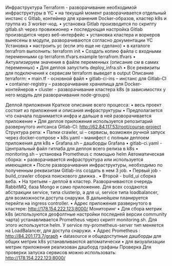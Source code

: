 Инфраструктура
Terraform - разворачивание необходимой инфраструктуры в YC
•	на текущий момент разворачивается отдельный инстанс с Gitlab, контейнер для хранения Docker-образов, кластер k8s и группа из 3 worker-нод.
•	установка Gitlab производится по скрипту gitlab.sh через провижионер 
•	последующая настройка Gitlab производится через веб-интерфейс
•	установка кластера и воркеров вынесены в модули, разворачиваются согласно документации YC
Установка
•	настроить yc (если это еще не сделано)
•	в каталоге terrafrom выполнить: terraform init
•	Создать копию файла с входными переменными cp terraform.tfvars.example terrafrom.tfvars
•	Актуализируем значения в файле переменных (описание см в самих переменных)
•	Для деплоя запустить deploy_infra.sh
•	Все реквизиты для подключения к сервисам terraform выведет в output
Описание terraform:
•	main.tf - основной файл
•	gitlab-ci-ins – инстанс для Gitlab-CI
•	container-registry – разворачивание хранилища для Docker-контейнеров
•	cluster - разворачивание кластера k8s (в зависимостях у него модуль для разворачивания node-groups)

Деплой приложения 
Краткое описание всего процесса:
•	весь проект состоит из приложения и описания инфраструктуры
•	Предполагается что сначала поднимается инфра и дальше в ней разворачивается приложение
•	Для деплоя приложения используется репозитарий развернутого интсанса Gitlab-CI: http://62.84.117.53/root/course-project 
Структура репа:
•	Папки crawler, ui – сервисы, возможен ручной запуск через docker-compose 
•	k8s.yaml – манифест с полным деплоем приложения для k8s 
•	Grafana.sh – дашборды Grafana
•	gitlab-ci.yaml - Центральный файл гитлаба для деплоя всего релиза в k8s
•	monitoring.sh – установка Prometheus с помощью helm
Автоматическая сборка:
•	разворачивается инфраструктура или используется имеющаяся
•	После разворачивания инфраструктуры, необходимо по полученным реквизитам Gitlab-ins создать в нем 3 job.
•	Первый job - build_crawler сборка поискового движка .
•	Второй - build_ui сборка веба.
•	На третьем – деплой в кластер. Разворачиваются очередь RabbitMQ, база Mongo и само приложение. Для всех создаются абстракции service, типа clusterip, а для ui, service типа loadbalancer, для возможности доступа снаружи. В дальнейшем планируется перейти на ingress controller.
•	Адрес приложения развернутого в кластере: http://178.154.222.123:8000/ 
Мониторинг
•	Для сбора метрик k8s (используются деофолтные настройки последней версии community чарта) устанавливается Prometheus через скрипт monitoring.sh. Для этого используется helm. У service my-prometheus-server тип меняется на LoadBalancer, для доступа снаружи.
•	Адрес Prometheus : http://84.201.173.7/graph 
•	datasource и общедоступные дашборды для общих метрик k8s устанавливаются автоматически
•	для визуализации метрик приложения реализован дашборд графаны 
Проверка
Для проверки запуска сервисов можно использовать:
http://178.154.222.123:8000/
